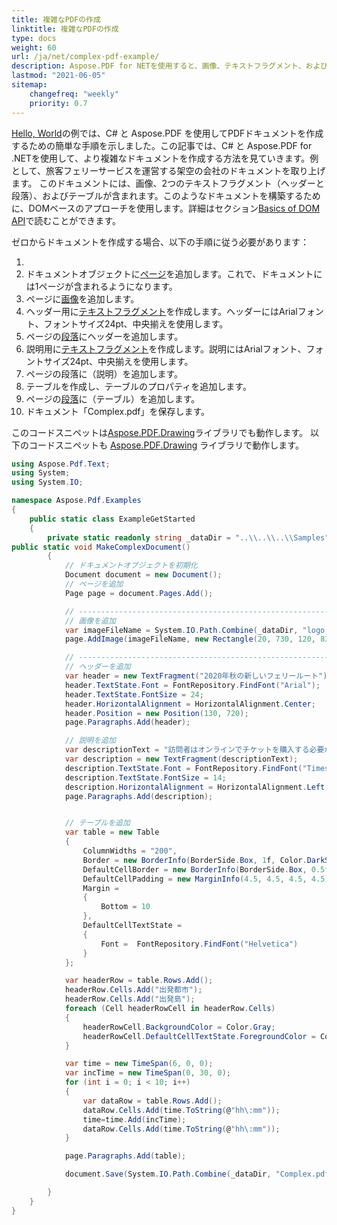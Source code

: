 ```yaml
---
title: 複雑なPDFの作成
linktitle: 複雑なPDFの作成
type: docs
weight: 60
url: /ja/net/complex-pdf-example/
description: Aspose.PDF for NETを使用すると、画像、テキストフラグメント、およびテーブルを含む複雑なドキュメントを作成できます。
lastmod: "2021-06-05"
sitemap:
    changefreq: "weekly"
    priority: 0.7
---
```


[Hello, World](/pdf/ja/net/hello-world-example/)の例では、C# と Aspose.PDF を使用してPDFドキュメントを作成するための簡単な手順を示しました。この記事では、C# と Aspose.PDF for .NETを使用して、より複雑なドキュメントを作成する方法を見ていきます。例として、旅客フェリーサービスを運営する架空の会社のドキュメントを取り上げます。
このドキュメントには、画像、2つのテキストフラグメント（ヘッダーと段落）、およびテーブルが含まれます。このようなドキュメントを構築するために、DOMベースのアプローチを使用します。詳細はセクション[Basics of DOM API](/pdf/ja/net/basics-of-dom-api/)で読むことができます。

ゼロからドキュメントを作成する場合、以下の手順に従う必要があります：

1.
1. ドキュメントオブジェクトに[ページ](https://reference.aspose.com/pdf/net/aspose.pdf/page)を追加します。これで、ドキュメントには1ページが含まれるようになります。
1. ページに[画像](https://reference.aspose.com/pdf/net/aspose.pdf/image/methods/index)を追加します。
1. ヘッダー用に[テキストフラグメント](https://reference.aspose.com/pdf/net/aspose.pdf.text/textfragment)を作成します。ヘッダーにはArialフォント、フォントサイズ24pt、中央揃えを使用します。
1. ページの[段落](https://reference.aspose.com/pdf/net/aspose.pdf/page/properties/paragraphs)にヘッダーを追加します。
1. 説明用に[テキストフラグメント](https://reference.aspose.com/pdf/net/aspose.pdf.text/textfragment)を作成します。説明にはArialフォント、フォントサイズ24pt、中央揃えを使用します。
1. ページの段落に（説明）を追加します。
1. テーブルを作成し、テーブルのプロパティを追加します。
1. ページの[段落](https://reference.aspose.com/pdf/net/aspose.pdf/page/properties/paragraphs)に（テーブル）を追加します。
1. ドキュメント「Complex.pdf」を保存します。

このコードスニペットは[Aspose.PDF.Drawing](/pdf/ja/net/drawing/)ライブラリでも動作します。
以下のコードスニペットも [Aspose.PDF.Drawing](/pdf/ja/net/drawing/) ライブラリで動作します。

```csharp
using Aspose.Pdf.Text;
using System;
using System.IO;

namespace Aspose.Pdf.Examples
{
    public static class ExampleGetStarted
    {
        private static readonly string _dataDir = "..\\..\\..\\Samples";
public static void MakeComplexDocument()
        {
            // ドキュメントオブジェクトを初期化
            Document document = new Document();
            // ページを追加
            Page page = document.Pages.Add();

            // -------------------------------------------------------------
            // 画像を追加
            var imageFileName = System.IO.Path.Combine(_dataDir, "logo.png");
            page.AddImage(imageFileName, new Rectangle(20, 730, 120, 830));

            // -------------------------------------------------------------
            // ヘッダーを追加
            var header = new TextFragment("2020年秋の新しいフェリールート");
            header.TextState.Font = FontRepository.FindFont("Arial");
            header.TextState.FontSize = 24;
            header.HorizontalAlignment = HorizontalAlignment.Center;
            header.Position = new Position(130, 720);
            page.Paragraphs.Add(header);

            // 説明を追加
            var descriptionText = "訪問者はオンラインでチケットを購入する必要があり、1日のチケットは5,000枚に限定されています。フェリーサービスは半分のキャパシティで運行され、スケジュールも縮小されています。列ができることを予想してください。";
            var description = new TextFragment(descriptionText);
            description.TextState.Font = FontRepository.FindFont("Times New Roman");
            description.TextState.FontSize = 14;
            description.HorizontalAlignment = HorizontalAlignment.Left;
            page.Paragraphs.Add(description);


            // テーブルを追加
            var table = new Table
            {
                ColumnWidths = "200",
                Border = new BorderInfo(BorderSide.Box, 1f, Color.DarkSlateGray),
                DefaultCellBorder = new BorderInfo(BorderSide.Box, 0.5f, Color.Black),
                DefaultCellPadding = new MarginInfo(4.5, 4.5, 4.5, 4.5),
                Margin =
                {
                    Bottom = 10
                },
                DefaultCellTextState =
                {
                    Font =  FontRepository.FindFont("Helvetica")
                }
            };

            var headerRow = table.Rows.Add();
            headerRow.Cells.Add("出発都市");
            headerRow.Cells.Add("出発島");
            foreach (Cell headerRowCell in headerRow.Cells)
            {
                headerRowCell.BackgroundColor = Color.Gray;
                headerRowCell.DefaultCellTextState.ForegroundColor = Color.WhiteSmoke;
            }

            var time = new TimeSpan(6, 0, 0);
            var incTime = new TimeSpan(0, 30, 0);
            for (int i = 0; i < 10; i++)
            {
                var dataRow = table.Rows.Add();
                dataRow.Cells.Add(time.ToString(@"hh\:mm"));
                time=time.Add(incTime);
                dataRow.Cells.Add(time.ToString(@"hh\:mm"));
            }

            page.Paragraphs.Add(table);

            document.Save(System.IO.Path.Combine(_dataDir, "Complex.pdf"));

        }
    }
}
```

